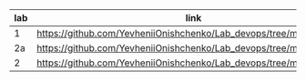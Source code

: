 lab | link
--- | ----------------------------------------------------------------
1   | https://github.com/YevheniiOnishchenko/Lab_devops/tree/master/lab_1
2a  | https://github.com/YevheniiOnishchenko/Lab_devops/tree/master/lab_2a
2   | https://github.com/YevheniiOnishchenko/Lab_devops/tree/master/lab_2

